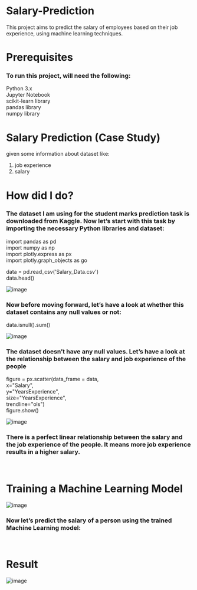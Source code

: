 


# Salary-Prediction
This project aims to predict the salary of employees based on their job experience, using machine learning techniques.<br>

# Prerequisites
<h3>To run this project, will need the following:<br></h3>

Python 3.x<br>
Jupyter Notebook<br>
scikit-learn library<br>
pandas library<br>
numpy library<br>

# Salary Prediction (Case Study)
 given some information about dataset like:<br>
 
 1. job experience<br>
 2. salary<br>
 
 # How  did I do?

<h3>The dataset I am using for the student marks prediction task is downloaded from Kaggle. Now let’s start with this task by importing the necessary Python libraries and dataset:<br></h3>

import pandas as pd<br>
import numpy as np<br>
import plotly.express as px<br>
import plotly.graph_objects as go<br>


data = pd.read_csv('Salary_Data.csv')<br>
data.head()<br>

![image](https://github.com/Sanketarali/Salary-Prediction/assets/110754364/c0265108-1847-4c90-9627-7d70c7c73271)

<h3>Now before moving forward, let’s have a look at whether this dataset contains any null values or not:<br></h3>

data.isnull().sum()<br>

![image](https://github.com/Sanketarali/Salary-Prediction/assets/110754364/b35fd229-8dd8-4a24-9215-f7b785891182)

<h3>The dataset doesn’t have any null values. Let’s have a look at the relationship between the salary and job experience of the people</h3>
figure = px.scatter(data_frame = data, <br>
                    x="Salary",<br>
                    y="YearsExperience", <br>
                    size="YearsExperience", <br>
                    trendline="ols")<br>
figure.show()<br>

![image](https://github.com/Sanketarali/Salary-Prediction/assets/110754364/3267db87-2717-417f-8574-e002d763f0a5)




<h3>There is a perfect linear relationship between the salary and the job experience of the people. It means more job experience results in a higher salary.</h3><br>

# Training a Machine Learning Model


![image](https://github.com/Sanketarali/Salary-Prediction/assets/110754364/9aab263d-4fd1-44ed-aa4e-f293658b7f5c)



<h3>Now let’s predict the salary of a person using the trained Machine Learning model:</h3><br>

# Result
![image](https://github.com/Sanketarali/Salary-Prediction/assets/110754364/bf048c5d-91fc-4856-a9f1-b42b47fd8baa)



                                                


